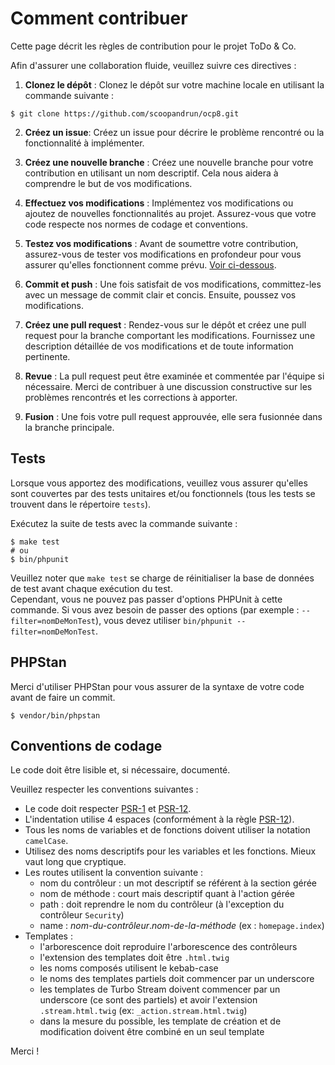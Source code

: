 # Comment contribuer

Cette page décrit les règles de contribution pour le projet ToDo & Co.

Afin d'assurer une collaboration fluide, veuillez suivre ces directives :

1. **Clonez le dépôt** : Clonez le dépôt sur votre machine locale en utilisant la commande suivante :

```shell
$ git clone https://github.com/scoopandrun/ocp8.git
```

2. **Créez un issue**: Créez un issue pour décrire le problème rencontré ou la fonctionnalité à implémenter.

3. **Créez une nouvelle branche** : Créez une nouvelle branche pour votre contribution en utilisant un nom descriptif. Cela nous aidera à comprendre le but de vos modifications.

4. **Effectuez vos modifications** : Implémentez vos modifications ou ajoutez de nouvelles fonctionnalités au projet. Assurez-vous que votre code respecte nos normes de codage et conventions.

5. **Testez vos modifications** : Avant de soumettre votre contribution, assurez-vous de tester vos modifications en profondeur pour vous assurer qu'elles fonctionnent comme prévu. [Voir ci-dessous](#tests).

6. **Commit et push** : Une fois satisfait de vos modifications, committez-les avec un message de commit clair et concis. Ensuite, poussez vos modifications.

7. **Créez une pull request** : Rendez-vous sur le dépôt et créez une pull request pour la branche comportant les modifications. Fournissez une description détaillée de vos modifications et de toute information pertinente.

8. **Revue** : La pull request peut être examinée et commentée par l'équipe si nécessaire. Merci de contribuer à une discussion constructive sur les problèmes rencontrés et les corrections à apporter.

9. **Fusion** : Une fois votre pull request approuvée, elle sera fusionnée dans la branche principale.

## Tests

Lorsque vous apportez des modifications, veuillez vous assurer qu'elles sont couvertes par des tests unitaires et/ou fonctionnels (tous les tests se trouvent dans le répertoire `tests`).

Exécutez la suite de tests avec la commande suivante :

```shell
$ make test
# ou
$ bin/phpunit
```

Veuillez noter que `make test` se charge de réinitialiser la base de données de test avant chaque exécution du test.  
Cependant, vous ne pouvez pas passer d'options PHPUnit à cette commande. Si vous avez besoin de passer des options (par exemple : `--filter=nomDeMonTest`), vous devez utiliser `bin/phpunit --filter=nomDeMonTest`.

## PHPStan

Merci d'utiliser PHPStan pour vous assurer de la syntaxe de votre code avant de faire un commit.

```shell
$ vendor/bin/phpstan
```

## Conventions de codage

Le code doit être lisible et, si nécessaire, documenté.

Veuillez respecter les conventions suivantes :

- Le code doit respecter [PSR-1](https://www.php-fig.org/psr/psr-1) et [PSR-12](https://www.php-fig.org/psr/psr-12).
- L'indentation utilise 4 espaces (conformément à la règle [PSR-12](https://www.php-fig.org/psr/psr-12/#24-indenting)).
- Tous les noms de variables et de fonctions doivent utiliser la notation `camelCase`.
- Utilisez des noms descriptifs pour les variables et les fonctions. Mieux vaut long que cryptique.
- Les routes utilisent la convention suivante :
  - nom du contrôleur : un mot descriptif se référent à la section gérée
  - nom de méthode : court mais descriptif quant à l'action gérée
  - path : doit reprendre le nom du contrôleur (à l'exception du contrôleur `Security`)
  - name : _nom-du-contrôleur_._nom-de-la-méthode_ (ex : `homepage.index`)
- Templates :
  - l'arborescence doit reproduire l'arborescence des contrôleurs
  - l'extension des templates doit être `.html.twig`
  - les noms composés utilisent le kebab-case
  - le noms des templates partiels doit commencer par un underscore
  - les templates de Turbo Stream doivent commencer par un underscore (ce sont des partiels) et avoir l'extension `.stream.html.twig` (ex: `_action.stream.html.twig`)
  - dans la mesure du possible, les template de création et de modification doivent être combiné en un seul template

Merci !
